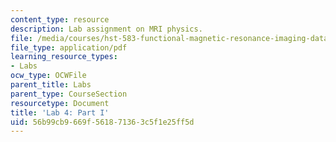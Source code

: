 ```yaml
---
content_type: resource
description: Lab assignment on MRI physics.
file: /media/courses/hst-583-functional-magnetic-resonance-imaging-data-acquisition-and-analysis-fall-2008/56b99cb9669f561871363c5f1e25ff5d_lab4a_rg.pdf
file_type: application/pdf
learning_resource_types:
- Labs
ocw_type: OCWFile
parent_title: Labs
parent_type: CourseSection
resourcetype: Document
title: 'Lab 4: Part I'
uid: 56b99cb9-669f-5618-7136-3c5f1e25ff5d
---
```

